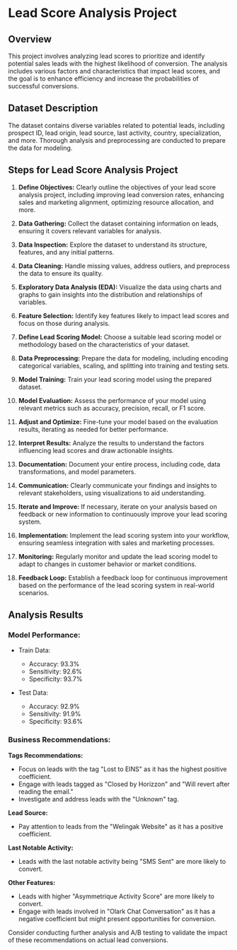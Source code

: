# Lead Score Analysis Project

## Overview

This project involves analyzing lead scores to prioritize and identify potential sales leads with the highest likelihood of conversion. The analysis includes various factors and characteristics that impact lead scores, and the goal is to enhance efficiency and increase the probabilities of successful conversions.

## Dataset Description

The dataset contains diverse variables related to potential leads, including prospect ID, lead origin, lead source, last activity, country, specialization, and more. Thorough analysis and preprocessing are conducted to prepare the data for modeling.

## Steps for Lead Score Analysis Project

1. **Define Objectives:**
   Clearly outline the objectives of your lead score analysis project, including improving lead conversion rates, enhancing sales and marketing alignment, optimizing resource allocation, and more.

2. **Data Gathering:**
   Collect the dataset containing information on leads, ensuring it covers relevant variables for analysis.

3. **Data Inspection:**
   Explore the dataset to understand its structure, features, and any initial patterns.

4. **Data Cleaning:**
   Handle missing values, address outliers, and preprocess the data to ensure its quality.

5. **Exploratory Data Analysis (EDA):**
   Visualize the data using charts and graphs to gain insights into the distribution and relationships of variables.

6. **Feature Selection:**
   Identify key features likely to impact lead scores and focus on those during analysis.

7. **Define Lead Scoring Model:**
   Choose a suitable lead scoring model or methodology based on the characteristics of your dataset.

8. **Data Preprocessing:**
   Prepare the data for modeling, including encoding categorical variables, scaling, and splitting into training and testing sets.

9. **Model Training:**
   Train your lead scoring model using the prepared dataset.

10. **Model Evaluation:**
    Assess the performance of your model using relevant metrics such as accuracy, precision, recall, or F1 score.

11. **Adjust and Optimize:**
    Fine-tune your model based on the evaluation results, iterating as needed for better performance.

12. **Interpret Results:**
    Analyze the results to understand the factors influencing lead scores and draw actionable insights.

13. **Documentation:**
    Document your entire process, including code, data transformations, and model parameters.

14. **Communication:**
    Clearly communicate your findings and insights to relevant stakeholders, using visualizations to aid understanding.

15. **Iterate and Improve:**
    If necessary, iterate on your analysis based on feedback or new information to continuously improve your lead scoring system.

16. **Implementation:**
    Implement the lead scoring system into your workflow, ensuring seamless integration with sales and marketing processes.

17. **Monitoring:**
    Regularly monitor and update the lead scoring model to adapt to changes in customer behavior or market conditions.

18. **Feedback Loop:**
    Establish a feedback loop for continuous improvement based on the performance of the lead scoring system in real-world scenarios.

## Analysis Results

### Model Performance:

- Train Data:
  - Accuracy: 93.3%
  - Sensitivity: 92.6%
  - Specificity: 93.7%

- Test Data:
  - Accuracy: 92.9%
  - Sensitivity: 91.9%
  - Specificity: 93.6%

### Business Recommendations:

**Tags Recommendations:**
- Focus on leads with the tag "Lost to EINS" as it has the highest positive coefficient.
- Engage with leads tagged as "Closed by Horizzon" and "Will revert after reading the email."
- Investigate and address leads with the "Unknown" tag.

**Lead Source:**
- Pay attention to leads from the "Welingak Website" as it has a positive coefficient.

**Last Notable Activity:**
- Leads with the last notable activity being "SMS Sent" are more likely to convert.

**Other Features:**
- Leads with higher "Asymmetrique Activity Score" are more likely to convert.
- Engage with leads involved in "Olark Chat Conversation" as it has a negative coefficient but might present opportunities for conversion.

Consider conducting further analysis and A/B testing to validate the impact of these recommendations on actual lead conversions.

